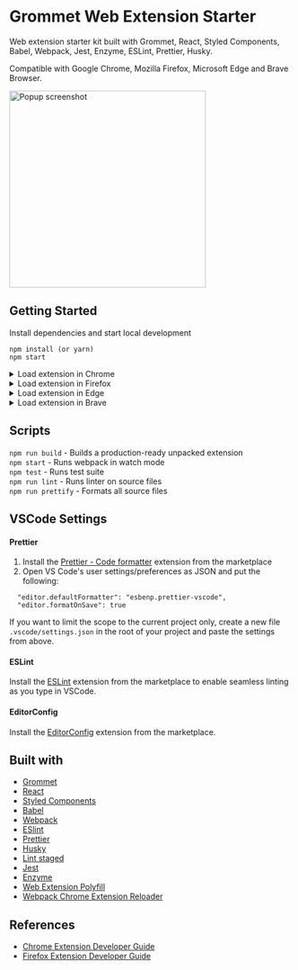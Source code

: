 # Grommet Web Extension Starter

Web extension starter kit built with Grommet, React, Styled Components, Babel, Webpack, Jest, Enzyme, ESLint, Prettier, Husky.

Compatible with Google Chrome, Mozilla Firefox, Microsoft Edge and Brave Browser.

<img width="350" alt="Popup screenshot" src="https://user-images.githubusercontent.com/482351/83855927-77916c80-a721-11ea-8f41-af3475477924.png">

## Getting Started

Install dependencies and start local development

```
npm install (or yarn)
npm start
```

<details>
  <summary>Load extension in Chrome</summary>

1. Visit `chrome://extensions` and enable _Developer mode_
2. Choose _Load unpacked_ and point to the `dist` directory in your new project

   </details>

<details>
  <summary>Load extension in Firefox</summary>

1. Go to _Add-ons_ from menu
2. In _Manage Your Extensions_, select _Debug Add-ons_ from the settings menu
3. Choose _Load Temporary Add-on..._ and point to the manifest file in the `dist` directory of your new project

</details>

<details>
  <summary>Load extension in Edge</summary>

1. Visit `edge://extensions` and enable _Developer mode_
2. Choose _Load unpacked_ and point to the `dist` directory in your new project

</details>

<details>
  <summary>Load extension in Brave</summary>

1. Visit `brave://extensions` and enable _Developer mode_
2. Choose _Load unpacked_ and point to the `dist` directory in your new project

</details>

## Scripts

`npm run build` - Builds a production-ready unpacked extension  
`npm start` - Runs webpack in watch mode  
`npm test` - Runs test suite  
`npm run lint` - Runs linter on source files  
`npm run prettify` - Formats all source files

## VSCode Settings

#### Prettier

1. Install the [Prettier - Code formatter](https://marketplace.visualstudio.com/items?itemName=esbenp.prettier-vscode) extension from the marketplace
2. Open VS Code's user settings/preferences as JSON and put the following:

```
  "editor.defaultFormatter": "esbenp.prettier-vscode",
  "editor.formatOnSave": true
```

If you want to limit the scope to the current project only, create a new file `.vscode/settings.json` in the root of your project and paste the settings from above.

#### ESLint

Install the [ESLint](https://marketplace.visualstudio.com/items?itemName=dbaeumer.vscode-eslint) extension from the marketplace to enable seamless linting as you type in VSCode.

#### EditorConfig

Install the [EditorConfig](https://marketplace.visualstudio.com/items?itemName=EditorConfig.EditorConfig) extension from the marketplace.

## Built with

- [Grommet](https://v2.grommet.io/)
- [React](https://reactjs.org/)
- [Styled Components](https://styled-components.com/)
- [Babel](https://babeljs.io/)
- [Webpack](https://webpack.js.org/)
- [ESlint](https://eslint.org/)
- [Prettier](https://prettier.io/)
- [Husky](https://github.com/typicode/husky)
- [Lint staged](https://github.com/okonet/lint-staged)
- [Jest](https://jestjs.io/)
- [Enzyme](https://enzymejs.github.io/enzyme/)
- [Web Extension Polyfill](https://www.npmjs.com/package/webextension-polyfill)
- [Webpack Chrome Extension Reloader](webpack-chrome-extension-reloader)

## References

- [Chrome Extension Developer Guide](https://developer.chrome.com/extensions/devguide)
- [Firefox Extension Developer Guide](https://developer.mozilla.org/en-US/docs/Mozilla/Add-ons/WebExtensions/Your_first_WebExtension)
